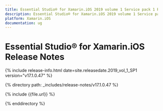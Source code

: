 ```yaml
---
title: Essential Studio® for Xamarin.iOS 2019 volume 1 Service pack 1 Release Notes  
description: Essential Studio® for Xamarin.iOS 2019 volume 1 Service pack 1 Release Notes  
platform: Xamarin.iOS
documentation: ug
---
```


# Essential Studio® for Xamarin.iOS  Release Notes  

{% include release-info.html date=site.releasedate.2019_vol_1_SP1  version="v17.1.0.47" %} 


{% directory path: _includes/release-notes/v17.1.0.47 %}

{% include {{file.url}} %}

{% enddirectory %}